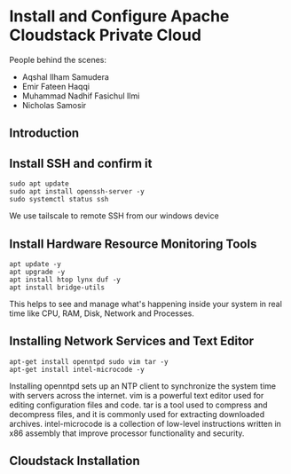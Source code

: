# Install and Configure Apache Cloudstack Private Cloud

People behind the scenes:
- Aqshal Ilham Samudera
- Emir Fateen Haqqi
- Muhammad Nadhif Fasichul Ilmi
- Nicholas Samosir

## Introduction

## Install SSH and confirm it
```
sudo apt update
sudo apt install openssh-server -y
sudo systemctl status ssh
```
We use tailscale to remote SSH from our windows device


## Install Hardware Resource Monitoring Tools
```
apt update -y
apt upgrade -y
apt install htop lynx duf -y
apt install bridge-utils
```
This helps to see and manage what's happening inside your system in real time like CPU, RAM, Disk, Network and Processes.


## Installing Network Services and Text Editor
```
apt-get install openntpd sudo vim tar -y
apt-get install intel-microcode -y
```

Installing openntpd sets up an NTP client to synchronize the system time with servers across the internet. vim is a powerful text editor used for editing configuration files and code. tar is a tool used to compress and decompress files, and it is commonly used for extracting downloaded archives. intel-microcode is a collection of low-level instructions written in x86 assembly that improve processor functionality and security.

## Cloudstack Installation
